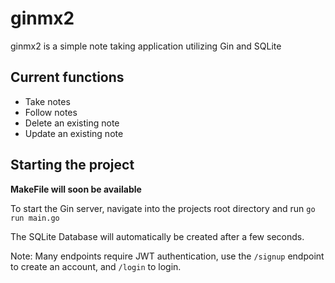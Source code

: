 # ginmx2

ginmx2 is a simple note taking application utilizing Gin and SQLite


## Current functions

- Take notes
- Follow notes
- Delete an existing note
- Update an existing note

## Starting the project
**MakeFile will soon be available**

To start the Gin server, navigate into the projects root directory and run `go run main.go`

The SQLite Database will automatically be created after a few seconds.

Note: Many endpoints require JWT authentication, use the `/signup` endpoint to create an account, and `/login` to login.